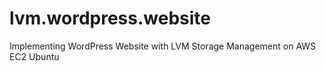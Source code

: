 # lvm.wordpress.website
Implementing WordPress Website with LVM Storage Management on AWS EC2 Ubuntu
